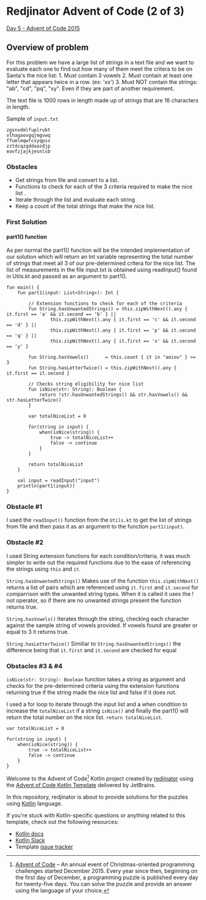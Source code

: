 # Redjinator Advent of Code (2 of 3)

[Day 5 - Advent of Code 2015](https://adventofcode.com/2015/day/5)

## Overview of problem
For this problem we have a large list of strings in a text file and we want to evaluate each one to find out how many of them meet the critera to be on Santa's the nice list:
    1. Must contain 3 vowels
    2. Must contain at least one letter that appears twice in a row. (ex: 'xx')
    3. Must NOT contain the strings: "ab", "cd", "pq", "xy". Even if they are part of another requirement.

The text file is 1000 rows in length made up of strings that are 16 characters in length.

Sample of `input.txt`
```
zgsnvdmlfuplrubt
vlhagaovgqjmgvwq
ffumlmqwfcsyqpss
zztdcqzqddaazdjp
eavfzjajkjesnlsb
```

### Obstacles
* Get strings from file and convert to a list.
* Functions to check for each of the 3 criteria required to make the nice list .
* Iterate through the list and evaluate each string
* Keep a count of the total strings that make the nice list.

### First Solution

#### part1() function
As per normal the part1() function will be the intended implementation of our solution which will return an Int variable representing the total number of strings that meet all 3 of our pre-determined critera for the nice list. The list of measurements in the file input.txt is obtained using readInput() found in Utils.kt and passed as an argument to part1().
```
fun main() {
    fun part1(input: List<String>): Int {

        // Extension functions to check for each of the criteria
        fun String.hasUnwantedStrings() = this.zipWithNext().any { it.first == 'a' && it.second == 'b' } ||
                this.zipWithNext().any { it.first == 'c' && it.second == 'd' } ||
                this.zipWithNext().any { it.first == 'p' && it.second == 'q' } ||
                this.zipWithNext().any { it.first == 'x' && it.second == 'y' }

        fun String.hasVowels()      = this.count { it in "aeiou" } >= 3
        fun String.hasLetterTwice() = this.zipWithNext().any { it.first == it.second }

        // Checks string eligibility for nice list
        fun isNice(str: String): Boolean {
            return !str.hasUnwantedStrings() && str.hasVowels() && str.hasLetterTwice()
        }

        var totalNiceList = 0

        for(string in input) {
            when(isNice(string)) {
                true -> totalNiceList++
                false -> continue
            }
        }

        return totalNiceList
    }
    
    val input = readInput("input")
    println(part1(input))
}
```
### Obstacle #1
I used the `readInput()` function from the `Utils.kt` to get the list of strings from file and then pass it as an argument to the function `part1(input)`.

### Obstacle #2
I used String extension functions for each condition/criteria, it was much simpler to write out the required functions due to the ease of referencing the strings using `this` and `it`.

`String.hasUnwantedStrings()` Makes use of the function `this.zipWithNext()` returns a list of pairs which are referenced using `it.first` and `it.second` for comparrison with the unwanted string types. When it is called it uses the ! not operator, so if there are no unwanted strings present the function returns true. 

`String.hasVowels()` Iterates through the string, checking each character against the sample string of vowels provided. If vowels found are greater or equal to 3 it returns true.

`String.hasLetterTwice()` Similiar to `String.hasUnwantedStrings()` the difference being that `it.first` and `it.second` are  checked for equal

### Obstacles #3 & #4
`isNice(str: String): Boolean` function takes a string as argument and checks for the pre-determined criteria using the extension functions returning true if the string made the nice list and false if it does not.

I used a for loop to iterate through the input list and a when condition to increase the `totalNiceList` if a string `isNice()` and finally the part1() will return the total number on the nice list. `return totalNiceList`. 
```
var totalNiceList = 0

for(string in input) {
    when(isNice(string)) {
        true -> totalNiceList++
        false -> continue
    }
}
```












Welcome to the Advent of Code[^aoc] Kotlin project created by [redjinator][github] using the [Advent of Code Kotlin Template][template] delivered by JetBrains.

In this repository, redjinator is about to provide solutions for the puzzles using [Kotlin][kotlin] language.

If you're stuck with Kotlin-specific questions or anything related to this template, check out the following resources:

- [Kotlin docs][docs]
- [Kotlin Slack][slack]
- Template [issue tracker][issues]


[^aoc]:
    [Advent of Code][aoc] – An annual event of Christmas-oriented programming challenges started December 2015.
    Every year since then, beginning on the first day of December, a programming puzzle is published every day for twenty-five days.
    You can solve the puzzle and provide an answer using the language of your choice.

[aoc]: https://adventofcode.com
[docs]: https://kotlinlang.org/docs/home.html
[github]: https://github.com/redjinator
[issues]: https://github.com/kotlin-hands-on/advent-of-code-kotlin-template/issues
[kotlin]: https://kotlinlang.org
[slack]: https://surveys.jetbrains.com/s3/kotlin-slack-sign-up
[template]: https://github.com/kotlin-hands-on/advent-of-code-kotlin-template
